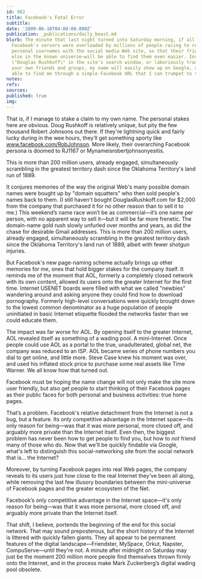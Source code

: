 ```yaml
---
id: 982
title: Facebook's Fatal Error
subtitle: 
date: '2009-06-10T04:00:00.000Z'
publication: _publications/daily_beast.md
blurb: The minute that last night turned into Saturday morning, if all went right,
  Facebook's servers were overloaded by millions of people racing to register their
  personal usernames with the social media Web site, so that their friends—and anyone
  else in the known universe—will be able to find them even easier. Instead of trying
  \"Douglas Rushkoff\" in the site's search window, or laboriously tracking me through
  your own friends and groups, my name will easily show up on Google, and you'll be
  able to find me through a simple Facebook URL that I can trumpet to the world.
notes: 
refs: 
sources: 
published: true
img: 
---
```

That is, if I manage to stake a claim to my own name. The personal stakes here are obvious. Doug Rushkoff is relatively unique, but pity the few thousand Robert Johnsons out there. If they're lightning quick and fairly lucky during in the wee hours, they’ll get something sporty like www.facebook.com/RobJohnson. More likely, their overarching Facebook persona is doomed to RJ1167 or Mynameisrobertjohnsonyesitis.

This is more than 200 million users, already engaged, simultaneously scrambling in the greatest territory dash since the Oklahoma Territory's land run of 1889.

It conjures memories of the way the original Web's many possible domain names were bought up by "domain squatters" who then sold people's names back to them. (I still haven't bought DouglasRushkoff.com for $2,000 from the company that purchased it for no other reason than to sell it to me.) This weekend’s name race won’t be as commercial—it’s one name per person, with no apparent way to sell it—but it will be far more frenetic. The domain-name gold rush slowly unfurled over months and years, as did the chase for desirable Gmail addresses. This is more than 200 million users, already engaged, simultaneously scrambling in the greatest territory dash since the Oklahoma Territory's land run of 1889, albeit with fewer shotgun injuries.

But Facebook's new page-naming scheme actually brings up other memories for me, ones that hold bigger stakes for the company itself. It reminds me of the moment that AOL, formerly a completely closed network with its own content, allowed its users onto the greater Internet for the first time. Internet USENET boards were filled with what we called "newbies" wandering around and asking anyone they could find how to download pornography. Formerly high-level conversations were quickly brought down to the lowest common denominator as a huge population of people uninitiated in basic Internet etiquette flooded the networks faster than we could educate them.

The impact was far worse for AOL. By opening itself to the greater Internet, AOL revealed itself as something of a wading pool. A mini-Internet. Once people could use AOL as a portal to the true, unadulterated, global net, the company was reduced to an ISP. AOL became series of phone numbers you dial to get online, and little more. Steve Case knew his moment was over, and used his inflated stock price to purchase some real assets like Time Warner. We all know how that turned out.

Facebook must be hoping the name change will not only make the site more user friendly, but also get people to start thinking of their Facebook pages as their public faces for both personal and business activities: true home pages.

That’s a problem. Facebook's relative detachment from the Internet is not a bug, but a feature. Its only competitive advantage in the Internet space—its only reason for being—was that it was more personal, more closed off, and arguably more private than the Internet itself. Even then, the biggest problem has never been how to get people to find you, but how to *not* friend many of those who do. Now that we'll be quickly findable via Google, what's left to distinguish this social-networking site from the social network that is… the Internet?

Moreover, by turning Facebook pages into real Web pages, the company reveals to its users just how close to the real Internet they've been all along, while removing the last few illusory boundaries between the mini-universe of Facebook pages and the greater ecosystem of the Net.

Facebook’s only competitive advantage in the Internet space—it's only reason for being—was that it was more personal, more closed off, and arguably more private than the Internet itself.

That shift, I believe, portends the beginning of the end for this social network. That may sound preposterous, but the short history of the Internet is littered with quickly fallen giants. They all appear to be permanent features of the digital landscape—Friendster, MySpace, Orkut, Napster, CompuServe—until they're not. A minute after midnight on Saturday may just be the moment 200 million more people find themselves thrown firmly onto the Internet, and in the process make Mark Zuckerberg’s digital wading pool obsolete.
